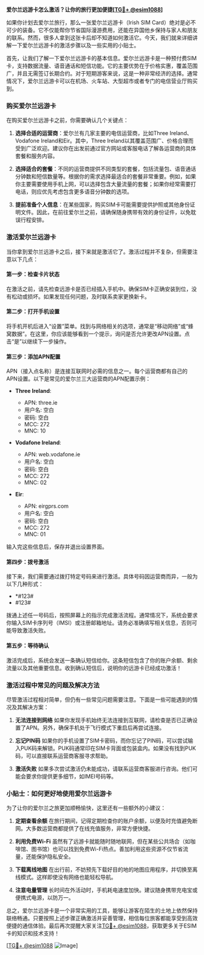 **爱尔兰远游卡怎么激活？让你的旅行更加便捷[[TG💪+ @esim1088](https://t.me/s/esim1088)]**

如果你计划去爱尔兰旅行，那么一张爱尔兰远游卡（Irish SIM Card）绝对是必不可少的装备。它不仅能帮你节省国际漫游费用，还能在异国他乡保持与家人和朋友的联系。然而，很多人拿到这张卡后却不知道如何激活它。今天，我们就来详细讲解一下爱尔兰远游卡的激活步骤以及一些实用的小贴士。

首先，让我们了解一下爱尔兰远游卡的基本信息。爱尔兰远游卡是一种预付费SIM卡，支持数据流量、语音通话和短信功能。它的主要优势在于价格实惠，覆盖范围广，并且无需签订长期合约。对于短期游客来说，这是一种非常经济的选择。通常情况下，爱尔兰远游卡可以在机场、火车站、大型超市或者专门的电信营业厅购买到。

### **购买爱尔兰远游卡**

在购买爱尔兰远游卡之前，你需要确认几个关键点：

1. **选择合适的运营商**：爱尔兰有几家主要的电信运营商，比如Three Ireland、Vodafone Ireland和Eir。其中，Three Ireland以其覆盖范围广、价格合理而受到广泛欢迎。建议你在出发前通过官方网站或客服电话了解各运营商的具体套餐和服务内容。

2. **选择适合的套餐**：不同的运营商提供不同类型的套餐，包括流量包、语音通话分钟数和短信数量等。根据你的需求选择最适合的套餐非常重要。例如，如果你主要需要使用手机上网，可以选择包含大量流量的套餐；如果你经常需要打电话，则应优先考虑包含更多语音分钟数的选项。

3. **提前准备个人信息**：在某些国家，购买SIM卡可能需要提供护照或其他身份证明文件。因此，在前往爱尔兰之前，请确保随身携带有效的身份证件，以免耽误行程安排。

### **激活爱尔兰远游卡**

当你拿到爱尔兰远游卡之后，接下来就是激活它了。激活过程并不复杂，但需要注意以下几点：

#### **第一步：检查卡片状态**
在激活之前，请先检查远游卡是否已经插入手机中。确保SIM卡正确安装到位，没有松动或损坏。如果发现任何问题，及时联系卖家更换新卡。

#### **第二步：打开手机设置**
将手机开机后进入“设置”菜单。找到与网络相关的选项，通常是“移动网络”或“蜂窝数据”。在这里，你应该能够看到一个提示，询问是否允许更改APN设置。点击“是”以继续下一步操作。

#### **第三步：添加APN配置**
APN（接入点名称）是连接互联网时必需的信息之一。每个运营商都有自己的APN设置。以下是常见的爱尔兰三大运营商的APN配置示例：

- **Three Ireland**:
  - APN: three.ie
  - 用户名: 空白
  - 密码: 空白
  - MCC: 272
  - MNC: 10

- **Vodafone Ireland**:
  - APN: web.vodafone.ie
  - 用户名: 空白
  - 密码: 空白
  - MCC: 272
  - MNC: 02

- **Eir**:
  - APN: eirgprs.com
  - 用户名: 空白
  - 密码: 空白
  - MCC: 272
  - MNC: 01

输入完这些信息后，保存并退出设置界面。

#### **第四步：拨号激活**
接下来，我们需要通过拨打特定号码来进行激活。具体号码因运营商而异，一般为以下几种形式：
- *#123#
- #123#

拨通上述任一号码后，按照屏幕上的指示完成激活流程。通常情况下，系统会要求你输入SIM卡序列号（IMSI）或注册邮箱地址。请务必准确填写相关信息，否则可能导致激活失败。

#### **第五步：等待确认**
激活完成后，系统会发送一条确认短信给你。这条短信包含了你的账户余额、剩余流量以及其他重要信息。收到确认短信后，说明你的远游卡已经成功激活！

### **激活过程中常见的问题及解决方法**

尽管激活过程相对简单，但仍有一些常见问题需要注意。下面是一些可能遇到的情况及其解决方案：

1. **无法连接到网络**
   如果你发现手机始终无法连接到互联网，请检查是否已正确设置了APN。另外，确保手机处于飞行模式下重启后再尝试连接。

2. **忘记PIN码**
   如果你的手机设置了SIM卡密码，而你忘记了PIN码，可以尝试输入PUK码来解锁。PUK码通常印在SIM卡背面或包装盒内。如果没有找到PUK码，可以直接联系运营商客服寻求帮助。

3. **激活失败**
   如果多次尝试激活仍未能成功，请联系运营商客服进行咨询。他们可能会要求你提供更多细节，如IMEI号码等。

### **小贴士：如何更好地使用爱尔兰远游卡**

为了让你的爱尔兰之旅更加顺畅愉快，这里还有一些额外的小建议：

1. **定期查看余额**
   在旅行期间，记得定期检查你的账户余额，以便及时充值避免断网。大多数运营商都提供了在线充值服务，非常方便快捷。

2. **利用免费Wi-Fi**
   虽然有了远游卡就能随时随地联网，但在某些公共场合（如咖啡馆、图书馆）也可以找到免费Wi-Fi热点。善加利用这些资源不仅节省流量，还能保护隐私安全。

3. **下载离线地图**
   在出行前，不妨预先下载好目的地的地图应用程序，并切换至离线模式。这样即使没有网络也能轻松导航。

4. **注意电量管理**
   长时间在外活动时，手机耗电速度加快。建议随身携带充电宝或便携式电源，以防万一。

总之，爱尔兰远游卡是一个非常实用的工具，能够让游客在陌生的土地上依然保持联络畅通。只要按照上述步骤正确激活并妥善管理，相信每位旅客都能享受到高效便捷的通信体验。最后再次提醒大家关注[TG💪+ @esim1088](https://t.me/s/esim1088)，获取更多关于ESIM卡的知识和技术支持！

[[TG💪+ @esim1088](https://t.me/s/esim1088) ![Image](https://i.postimg.cc/4NQfJmqS/Snipaste-2025-05-13-00-14-12.png)]